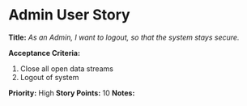 # Admin User Story

**Title:**
_As an Admin, I want to logout, so that the system stays secure._

**Acceptance Criteria:**
1. Close all open data streams
2. Logout of system

**Priority:** High
**Story Points:** 10
**Notes:**
